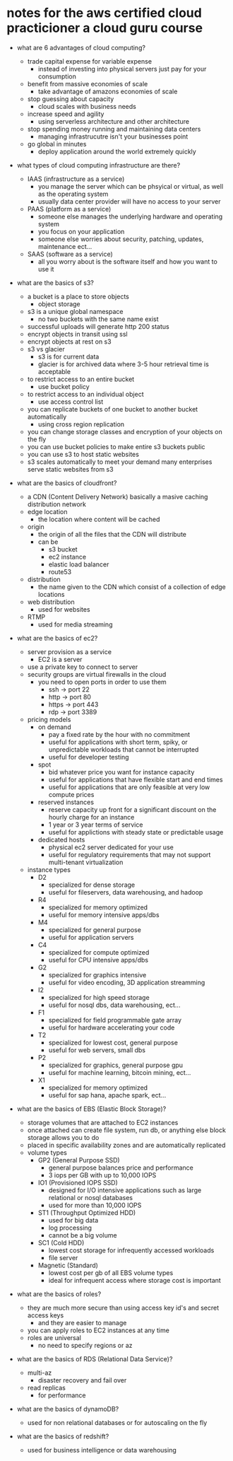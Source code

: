 # notes for the aws certified cloud practicioner a cloud guru course

* what are 6 advantages of cloud computing?
    * trade capital expense for variable expense
        * instead of investing into physical servers just pay for your consumption
    * benefit from massive economies of scale
        * take advantage of amazons economies of scale
    * stop guessing about capacity
        * cloud scales with business needs
    * increase speed and agility
        * using serverless architecture and other architecture 
    * stop spending money running and maintaining data centers
        * managing infrastrucutre isn't your businesses point
    * go global in minutes
        * deploy application around the world extremely quickly
        
* what types of cloud computing infrastructure are there?
    * IAAS (infrastructure as a service)
        * you manage the server which can be phsyical or virtual, as well as the operating system 
        * usually data center provider will have no access to your server
    * PAAS (platform as a service)
        * someone else manages the underlying hardware and operating system
        * you focus on your application
        * someone else worries about security, patching, updates, maintenance ect...
    * SAAS (software as a service)
        * all you worry about is the software itself and how you want to use it

* what are the basics of s3?
    * a bucket is a place to store objects
        * object storage
    * s3 is a unique global namespace
        * no two buckets with the same name exist
    * successful uploads will generate http 200 status
    * encrypt objects in transit using ssl
    * encrypt objects at rest on s3
    * s3 vs glacier 
        * s3 is for current data
        * glacier is for archived data where 3-5 hour retrieval time is acceptable
    * to restrict access to an entire bucket 
        * use bucket policy
    * to restrict access to an individual object
        * use access control list
    * you can replicate buckets of one bucket to another bucket automatically
        * using cross region replication
    * you can change storage classes and encryption of your objects on the fly
    * you can use bucket policies to make entire s3 buckets public
    * you can use s3 to host static websites 
    * s3 scales automatically to meet your demand many enterprises serve static websites from s3

* what are the basics of cloudfront?
    * a CDN (Content Delivery Network) basically a masive caching distribution network
    * edge location
        * the location where content will be cached
    * origin
        * the origin of all the files that the CDN will distribute
        * can be
            * s3 bucket
            * ec2 instance
            * elastic load balancer
            * route53
    * distribution
        * the name given to the CDN which consist of a collection of edge locations
    * web distribution
        * used for websites
    * RTMP
        * used for media streaming

* what are the basics of ec2?
    * server provision as a service
        * EC2 is a server
    * use a private key to connect to server
    * security groups are virtual firewalls in the cloud
        * you need to open ports in order to use them
            * ssh   -> port 22
            * http  -> port 80
            * https -> port 443
            * rdp   -> port 3389
    * pricing models
        * on demand
            * pay a fixed rate by the hour with no commitment        
            * useful for applications with short term, spiky, or unpredictable workloads that cannot be interrupted
            * useful for developer testing
        * spot  
            * bid whatever price you want for instance capacity
            * useful for applications that have flexible start and end times
            * useful for applications that are only feasible at very low compute prices            
        * reserved instances
            * reserve capacity up front for a significant discount on the hourly charge for an instance 
            * 1 year or 3 year terms of service
            * useful for applictions with steady state or predictable usage
        * dedicated hosts
            * physical ec2 server dedicated for your use 
            * useful for regulatory requirements that may not support multi-tenant virtualization
    * instance types
        * D2
            * specialized for dense storage
            * useful for fileservers, data warehousing, and hadoop
        * R4
            * specialized for memory optimized
            * useful for memory intensive apps/dbs
        * M4
            * specialized for general purpose
            * useful for application servers
        * C4
            * specialized for compute optimized
            * useful for CPU intensive apps/dbs
        * G2
            * specialized for graphics intensive
            * useful for video encoding, 3D application streamming
        * I2
            * specialized for high speed storage
            * useful for nosql dbs, data warehousing, ect...
        * F1
            * specialized for field programmable gate array
            * useful for hardware accelerating your code
        * T2
            * specialized for lowest cost, general purpose
            * useful for web servers, small dbs
        * P2
            * specialized for graphics, general purpose gpu
            * useful for machine learning, bitcoin mining, ect...
        * X1
            * specialized for memory optimized
            * useful for sap hana, apache spark, ect...

    
* what are the basics of EBS (Elastic Block Storage)?
    * storage volumes that are attached to EC2 instances
    * once attached can create file system, run db, or anything else block storage allows you to do 
    * placed in specific availability zones and are automatically replicated
    * volume types
        * GP2 (General Purpose SSD)
            * general purpose balances price and performance 
            * 3 iops per GB with up to 10,000 IOPS 
        * IO1 (Provisioned IOPS SSD)
            * designed for I/O intensive applications such as large relational or nosql databases
            * used for more than 10,000 IOPS
        * ST1 (Throughput Optimized HDD)
            * used for big data
            * log processing
            * cannot be a big volume
        * SC1 (Cold HDD)
            * lowest cost storage for infrequently accessed workloads
            * file server
        * Magnetic (Standard)
            * lowest cost per gb of all EBS volume types 
            * ideal for infrequent access where storage cost is important

* what are the basics of roles?
    * they are much more secure than using access key id's and secret access keys
        * and they are easier to manage
    * you can apply roles to EC2 instances at any time
    * roles are universal
        * no need to specify regions or az

* what are the basics of RDS (Relational Data Service)?
    * multi-az
        * disaster recovery and fail over
    * read replicas
        * for performance

* what are the basics of dynamoDB?
    * used for non relational databases or for autoscaling on the fly

* what are the basics of redshift?
    * used for business intelligence or data warehousing
    
    


